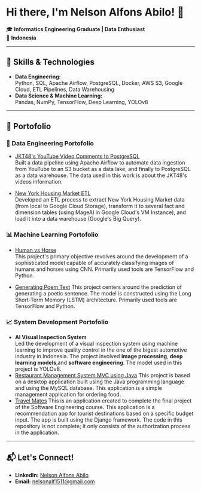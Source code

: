 # Hi there, I'm Nelson Alfons Abilo! 👋

🎓 **Informatics Engineering Graduate | Data Enthusiast**  
📍 **Indonesia**

---

## 🚀 Skills & Technologies

- **Data Engineering:**  
  Python, SQL, Apache Airflow, PostgreSQL, Docker, AWS S3, Google Cloud, ETL Pipelines, Data Warehousing
- **Data Science & Machine Learning:**  
  Pandas, NumPy, TensorFlow, Deep Learning, YOLOv8

---

## 💼 Portofolio

### 🔧 Data Engineering Portofolio
- [JKT48's YouTube Video Comments to PostgreSQL](https://github.com/alf1511/jkt48_yt_to_datawarehouse) <br>
  Built a data pipeline using Apache Airflow to automate data ingestion from YouTube to an S3 bucket as a data lake, and finally to PostgreSQL as a data warehouse. The data used in this work is about the JKT48's videos information.
  
- [New York Housing Market ETL](https://www.notion.so/New-York-Housing-Market-ETL-6f70b4097fd24b3a97aab7077de07590) <br>
  Developed an ETL process to extract New York Housing Market data (from local to Google Cloud Storage), transform it to several fact and dimension tables (using MageAI in Google Cloud's VM Instance), and load it into a data warehouse (Google's Big Query).


### 📊 Machine Learning Portofolio

- [Human vs Horse](https://github.com/alf1511/Human-vs-Horse-Image-Recognition)  
  This project's primary objective revolves around the development of a sophisticated model capable of accurately classifying images of humans and horses using CNN. Primarily used tools are TensorFlow and Python.

- [Generating Poem Text](https://github.com/alf1511/LSTM-Generating-Poem-Texts)
  This project centers around the prediction of generating a poetic sentence. The model is constructed using the Long Short-Term Memory (LSTM) architecture. Primarily used tools are TensorFlow and Python.

### 📈 System Development Portofolio

- **AI Visual Inspection System**  
  Led the development of a visual inspection system using machine learning to improve quality control in the one of the bigest automotive industry in Indonesia. The project involved **image processing**, **deep learning models**,and **software engineering**. The model used in this project is YOLOv8.
- [Restaurant Management System MVC using Java](https://github.com/alf1511/Restaurant-Management-System-MVC)
  This project is based on a desktop application built using the Java programming language and using the MySQL database. This application is a simple management application for ordering food.
- [Travel Mates](https://github.com/alf1511/TravelMates)
  This is an application created to complete the final project of the Software Engineering course. This application is a recommendation app for tourist destinations based on a specific budget input. The app is built using the Django framework. The code in this repository is not complete; it only consists of the authorization process in the application.



---

## 📬 Let's Connect!

- **LinkedIn:** [Nelson Alfons Abilo](https://www.linkedin.com/in/nelson-alfons-abilo-427618185/)
- **Email:** nelsonalf1511@gmail.com
